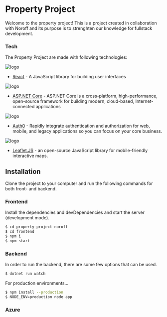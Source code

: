 # Property Project

Welcome to the property project! This is a project created in collaboration with Noroff and its purpose is to strenghten our knowledge for fullstack development.

### Tech

The Property Project are made with following technologies:

![logo]('/assets/react-logo')

-   [React](https://reactjs.org/) - A JavaScript library for building user interfaces

![logo]('/assets/dotnet-logo)

-   [ASP.NET Core](https://docs.microsoft.com/en-us/aspnet/core/?view=aspnetcore-3.1) - ASP.NET Core is a cross-platform, high-performance, open-source framework for building modern, cloud-based, Internet-connected applications

![logo](/assets/auth0-logo)

-   [Auth0](https://auth0.com/) - Rapidly integrate authentication and authorization for web, mobile, and legacy applications so you can focus on your core business.

![logo]('/assets/leaflet-logo')

-   [Leaflet.JS](https://leafletjs.com/) - an open-source JavaScript library for mobile-friendly interactive maps.

## Installation

Clone the project to your computer and run the following commands for both front- and backend.

### Frontend

Install the dependencies and devDependencies and start the server (development mode).

```sh
$ cd property-project-noroff
$ cd frontend
$ npm i
$ npm start
```

### Backend

In order to run the backend, there are some few options that can be used.

```cs
$ dotnet run watch
```

For production environments...

```sh
$ npm install --production
$ NODE_ENV=production node app
```

### Azure
